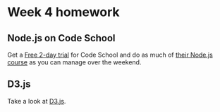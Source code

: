 # Week 4 homework

## Node.js on Code School

Get a [Free 2-day trial](https://www.codeschool.com/hall_passes/213f3fedb6b9/claim_shared) for Code School and do as much of [their Node.js course](https://www.codeschool.com/courses/real-time-web-with-node-js) as you can manage over the weekend.

## D3.js

Take a look at [D3.js](http://d3js.org/).